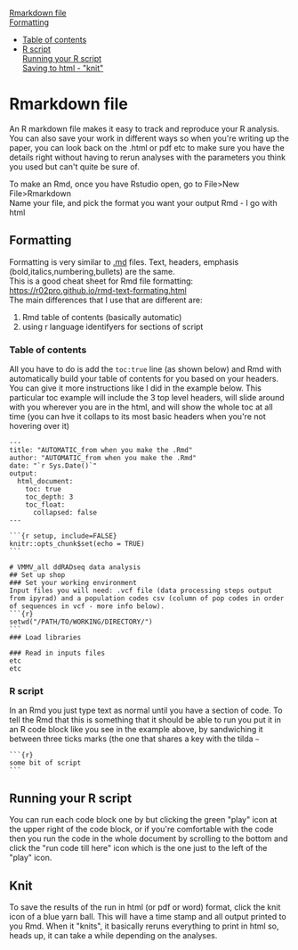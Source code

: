 [Rmarkdown file](#rmarkdown-file)  
[Formatting](#formatting)  
- [Table of contents](#table-of-contents)  
- [R script](#r-script)  
[Running your R script](#running-your-r-script)  
[Saving to html - "knit"](#Knit)

# Rmarkdown file
An R markdown file makes it easy to track and reproduce your R analysis. You can also save your work in different ways so when you're writing up the paper, you can look back on the .html or pdf etc to make sure you have the details right without having to rerun analyses with the parameters you think you used but can't quite be sure of.

To make an Rmd, once you have Rstudio open, go to File>New File>Rmarkdown  
Name your file, and pick the format you want your output Rmd - I go with html

## Formatting 
Formatting is very similar to [.md](Markdown_formatting_cheatsheet.md) files. Text, headers, emphasis (bold,italics,numbering,bullets) are the same.  \
This is a good cheat sheet for Rmd file formatting: https://r02pro.github.io/rmd-text-formating.html  \
The main differences that I use that are different are:  
1) Rmd table of contents (basically automatic)  
2) using r language identifyers for sections of script

### Table of contents
All you have to do is add the `toc:true` line (as shown below) and Rmd with automatically build your table of contents for you based on your headers. You can give it more instructions like I did in the example below. This particular toc example will include the 3 top level headers, will slide around with you wherever you are in the html, and will show the whole toc at all time (you can hve it collaps to its most basic headers when you're not hovering over it)  

    ---
    title: "AUTOMATIC_from when you make the .Rmd"
    author: "AUTOMATIC_from when you make the .Rmd"
    date: "`r Sys.Date()`"
    output: 
      html_document:
        toc: true
        toc_depth: 3
        toc_float: 
          collapsed: false
    ---
    
    ```{r setup, include=FALSE}
    knitr::opts_chunk$set(echo = TRUE)
    ```

    # VMMV_all ddRADseq data analysis
    ## Set up shop
    ### Set your working environment
    Input files you will need: .vcf file (data processing steps output from ipyrad) and a population codes csv (column of pop codes in order of sequences in vcf - more info below). 
    ```{r}
    setwd("/PATH/TO/WORKING/DIRECTORY/")
    ```
    ### Load libraries
    
    ### Read in inputs files
    etc
    etc

### R script
In an Rmd you just type text as normal until you have a section of code. To tell the Rmd that this is something that it should be able to run you put it in an R code block like you see in the example above, by sandwiching it between three ticks marks (the one that shares a key with the tilda `~`

    ```{r}
    some bit of script
    ```
## Running your R script
You can run each code block one by but clicking the green "play" icon at the upper right of the code block, or if you're comfortable with the code then you run the code in the whole document by scrolling to the bottom and click the "run code till here" icon which is the one just to the left of the "play" icon. 

## Knit
To save the results of the run in html (or pdf or word) format, click the knit icon of a blue yarn ball. This will have a time stamp and all output printed to you Rmd. When it "knits", it basically reruns everything to print in html so, heads up, it can take a while depending on the analyses. 

